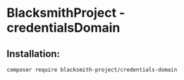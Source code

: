 # BlacksmithProject - credentialsDomain

## Installation:

`composer require blacksmith-project/credentials-domain`